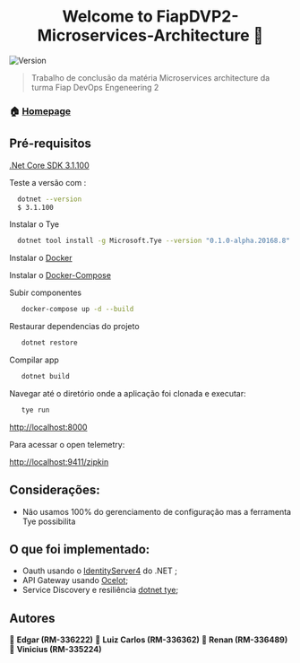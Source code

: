 <h1 align="center">Welcome to FiapDVP2-Microservices-Architecture 👋</h1>
<p>
  <img alt="Version" src="https://img.shields.io/badge/version-1.0.0-blue.svg?cacheSeconds=2592000" />

  
</p>

> Trabalho de conclusão da matéria Microservices architecture da turma Fiap DevOps Engeneering 2

### 🏠 [Homepage](https://github.com/LuizCarlosSoares/FiapDVP2-MicroservicesArchitecture)

## Pré-requisitos
[.Net Core SDK 3.1.100](https://dotnet.microsoft.com/download/dotnet-core/3.1)

Teste a versão com :

```bash
  dotnet --version
  $ 3.1.100
```

Instalar o Tye

```bash
  dotnet tool install -g Microsoft.Tye --version "0.1.0-alpha.20168.8" --add-source https://dotnetfeed.blob.core.windows.net/dotnet-core/index.json
```

Instalar o [Docker](www.docker.io)

Instalar o [Docker-Compose](https://docs.docker.com/compose/)

Subir componentes

```bash
   docker-compose up -d --build
```

Restaurar dependencias do projeto

```bash
   dotnet restore
```

Compilar app

```bash
   dotnet build
```

Navegar até o diretório onde a aplicação foi clonada e executar:

```bash
   tye run
```

<http://localhost:8000>

Para acessar o open telemetry:

<http://localhost:9411/zipkin>


## Considerações:

   * Não usamos 100% do gerenciamento de configuração mas a ferramenta Tye possibilita

## O que foi implementado:

   * Oauth usando o [IdentityServer4](https://github.com/IdentityServer/IdentityServer4) do .NET ; 
   * API Gateway usando [Ocelot](https://github.com/ThreeMammals/Ocelot);
   * Service Discovery e resiliência [dotnet tye](https://github.com/dotnet/tye);

## Autores

👤 **Edgar            (RM-336222)**
👤 **Luiz Carlos      (RM-336362)**
👤 **Renan            (RM-336489)**
👤 **Vinicius         (RM-335224)**


